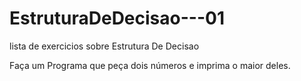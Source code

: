# EstruturaDeDecisao---01
 lista de exercicios sobre Estrutura De Decisao

Faça um Programa que peça dois números e imprima o maior deles.